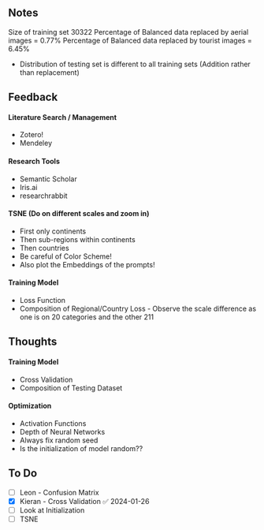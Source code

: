 
## Notes

Size of training set 30322
Percentage of Balanced data replaced by aerial images = 0.77%
Percentage of Balanced data replaced by tourist images = 6.45%

 - Distribution of testing set is different to all training sets (Addition rather than replacement)

## Feedback

#### Literature Search  / Management
 - Zotero!
 - Mendeley
#### Research Tools
 - Semantic Scholar
 - Iris.ai
 - researchrabbit
#### TSNE (Do on different scales and zoom in)
 - First only continents
 - Then sub-regions within continents
 - Then countries 
 - Be careful of Color Scheme!
 - Also plot the Embeddings of the prompts!
#### Training Model
 - Loss Function
 - Composition of Regional/Country Loss - Observe the scale difference as one is on 20 categories and the other 211

## Thoughts

#### Training Model
 - Cross Validation
 - Composition of Testing Dataset

#### Optimization
 - Activation Functions
 - Depth of Neural Networks
 - Always fix random seed
 - Is the initialization of model random??


## To Do
 - [ ] Leon - Confusion Matrix 
 - [x] Kieran - Cross Validation ✅ 2024-01-26
 - [ ] Look at Initialization 
 - [ ] TSNE